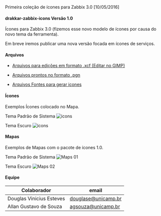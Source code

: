 Primeira coleção de ícones para Zabbix 3.0 [10/05/2016]

#### drakkar-zabbix-icons Versão 1.0
Ícones para Zabbix 3.0 (fizemos esse novo modelo de ícones por causa do novo tema da ferramenta).

Em breve iremos publicar uma nova versão focada em ícones de serviços.

#### Arquivos
* [Arquivos para edições em formato .xcf (Editar no GIMP)](https://github.com/Drakkar-Monitoring/Zabbix-Icons-V1/tree/master/edition)

* [Arquivos prontos no formato .pgn](https://github.com/Drakkar-Monitoring/Zabbix-Icons-V1/tree/master/icons)

* [Arquivos Fontes para gerar icones](https://github.com/Drakkar-Monitoring/Zabbix-Icons-V1/tree/master/origin) 


#### Ícones
Exemplos Ícones colocado no Mapa.

Tema Padrão de Sistema
![icons]()

Tema Escuro
![icons]()

#### Mapas
Exemplos de Mapas com o pacote de ícones 1.0.

Tema Padrão de Sistema
![Maps 01]()

Tema Escuro
![Maps 02]()


#### Equipe
| Colaborador | email |
| ----- | ---- |
| Douglas Vinicius Esteves  |  douglase@unicamp.br |
| Allan Gustavo de Souza |  agsouza@unicamp.br|
